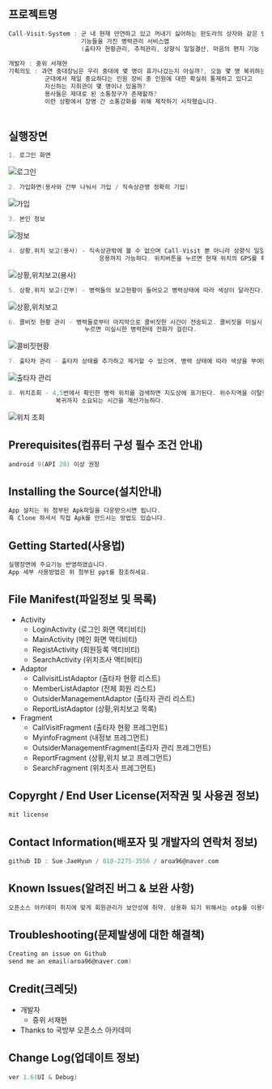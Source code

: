 ## 프로젝트명
```c
Call-Visit-System : 군 내 현재 만연하고 있고 꺼내기 싫어하는 판도라의 상자와 같은 병력관리 문제점을 보완하는
                    기능들을 가진 병력관리 서비스앱
                    (출타자 현황관리, 추적관리, 상향식 일일결산, 마음의 편지 기능 보유)
                    
개발자 : 중위 서재현
기획의도 : 과연 중대장님은 우리 중대에 몇 명이 휴가나갔는지 아실까?, 오늘 몇 명 복귀하는지 아실까?
          군대에서 제일 중요하다는 인원 장비 중 인원에 대한 확실히 통제하고 있다고
          자신하는 지휘관이 몇 명이나 있을까?
          용사들은 제대로 된 소통창구가 존재할까?  
          이런 상황에서 장병 간 소통강화를 위해 제작하기 시작했습니다.
        
```
## 실행장면
```c
1. 로그인 화면
```
![로그인](https://user-images.githubusercontent.com/44388935/67486868-cb29db00-f6a7-11e9-8089-878ce1b1fb51.PNG)

```c
2. 가입화면(용사와 간부 나눠서 가입 / 직속상관명 정확히 기입)
```
![가입](https://user-images.githubusercontent.com/44388935/67486920-e85ea980-f6a7-11e9-8cf8-d6f3e3bbc225.PNG)

```c
3. 본인 정보
```
![정보](https://user-images.githubusercontent.com/44388935/67487280-9b2f0780-f6a8-11e9-8ee7-42ceb7392a72.PNG)

```c
4. 상황,위치 보고(용사) - 직속상관밖에 볼 수 없으며 Call-Visit 뿐 아니라 상향식 일일결산, 마음의 편지로
                         응용까지 가능하다. 위치버튼을 누르면 현재 위치의 GPS를 확인해 위도,경도가 출력된다.
```
![상황,위치보고(용사)](https://user-images.githubusercontent.com/44388935/67487152-658a1e80-f6a8-11e9-8c37-899a21bce1c7.PNG)

```c
5. 상황,위치 보고(간부) - 병력들의 보고현황이 들어오고 병력상태에 따라 색상이 달라진다.
```
![상황,위치보고](https://user-images.githubusercontent.com/44388935/67487207-7d61a280-f6a8-11e9-8198-64c8c1486147.PNG)

```c
6. 콜비짓 현황 관리 - 병력들로부터 마지막으로 콜비짓한 시간이 전송되고. 콜비짓을 미실시 했을 경우 전화버튼을
                     누르면 미실시한 병력한테 전화가 걸린다.
```
![콜비짓현황](https://user-images.githubusercontent.com/44388935/67487330-b1d55e80-f6a8-11e9-91b0-c350e13a1a9b.PNG)

```c
7. 출타자 관리 - 출타자 상태를 추가하고 제거할 수 있으며, 병력 상태에 따라 색상을 부여한다.
```
![출타자 관리](https://user-images.githubusercontent.com/44388935/67487310-a7b36000-f6a8-11e9-9dc8-77b083d0ffb1.PNG)

```c
8. 위치조회 - 4,5번에서 확인한 병력 위치를 검색하면 지도상에 표기된다. 위수지역을 이탈했는지 안했는지 확인가능하고, 
             복귀까지 소요되는 시간을 계산가능하다.
```
![위치 조회](https://user-images.githubusercontent.com/44388935/67487238-8c485500-f6a8-11e9-9a74-b80b96c986a3.PNG)


## Prerequisites(컴퓨터 구성 필수 조건 안내)
```c
android 9(API 28) 이상 권장
```
## Installing the Source(설치안내)
```c
App 설치는 위 첨부된 Apk파일을 다운받으시면 됩니다.
혹 Clone 하셔서 직접 Apk를 만드시는 방법도 있습니다.
```

## Getting Started(사용법)
```c
실행장면에 주요기능 반영하였습니다.
App 세부 사용방법은 위 첨부된 ppt를 참조하세요.
```

## File Manifest(파일정보 및 목록)

* Activity
  * LoginActivity             (로그인 화면 액티비티)
  * MainActivity              (메인 화면 액티비티)
  * RegistActivity            (회원등록 액티비티)
  * SearchActivity            (위치조사 액티비티)
* Adaptor
  * CallvisitListAdaptor      (출타자 현황 리스트)
  * MemberListAdaptor         (전체 회원 리스트)
  * OutsiderManagementAdaptor (출타자 관리 리스트)
  * ReportListAdaptor         (상황,위치보고 목록)
* Fragment
  * CallVisitFragment         (출타자 현황 프레그먼트)
  * MyinfoFragment            (내정보 프레그먼트)
  * OutsiderManagementFragment(출타자 관리 프레그먼트)
  * ReportFragment            (상황,위치 보고 프레그먼트)
  * SearchFragment            (위치조사 프레그먼트)
  
## Copyrght / End User License(저작권 및 사용권 정보)
```c
mit license
```
## Contact Information(배포자 및 개발자의 연락처 정보)
```c
github ID : Sue-JaeHyun / 010-2275-3556 / aroa96@naver.com
```
## Known Issues(알려진 버그 & 보완 사항)
```c
오픈소스 아카데미 취지에 맞게 회원관리가 보안성에 취약, 상용화 되기 위해서는 otp를 이용하거나 기타 방식 고려 필요.
```
## Troubleshooting(문제발생에 대한 해결책)
```c
Creating an issue on Github
send me an email(aroa96@naver.com)
```
## Credit(크레딧) 
* 개발자
  * 중위 서재현
* Thanks to 국방부 오픈소스 아카데미

## Change Log(업데이트 정보)
```c
ver 1.6(UI & Debug)
```
